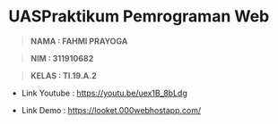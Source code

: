 # UASPraktikum Pemrograman Web

> **NAMA  : FAHMI PRAYOGA**

> **NIM   : 311910682**

> **KELAS : TI.19.A.2**


- Link Youtube  : https://youtu.be/uex1B_8bLdg

- Link Demo     : https://looket.000webhostapp.com/
